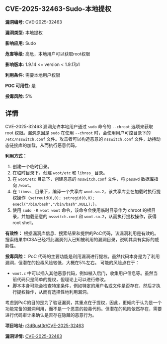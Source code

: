 ## CVE-2025-32463-Sudo-本地提权

**漏洞编号:** CVE-2025-32463

**漏洞类型:** 本地提权

**影响应用:** Sudo

**危害等级:** 高危，本地用户可以获取root权限

**影响版本:** 1.9.14 <= version < 1.9.17p1

**利用条件:** 需要本地用户权限

**POC 可用性:** 是

**投毒风险:** 5%

## 详情

CVE-2025-32463 漏洞允许本地用户通过 `sudo` 命令的 `--chroot` 选项来获取 root 权限。漏洞原因是 `sudo` 在使用 `--chroot` 时，会使用用户可控目录下的 `/etc/nsswitch.conf` 文件。攻击者可以构造恶意的 `nsswitch.conf` 文件，劫持动态链接库的加载，从而执行恶意代码。

**利用方式：**
1.  创建一个临时目录。
2.  在临时目录下，创建 `woot/etc` 和 `libnss_` 目录。
3.  在 `woot/etc` 目录下，创建恶意的 `nsswitch.conf` 文件，将 `passwd` 数据库指向 `/woot`。
4.  在 `libnss_` 目录下，编译一个共享库 `woot.so.2`，该共享库会在加载时执行提权操作（`setreuid(0,0); setregid(0,0); execl("/bin/bash","/bin/bash",NULL);`）。
5.  使用 `sudo -R woot woot` 命令，该命令会使用临时目录作为 chroot 的根目录，并加载恶意的 `nsswitch.conf` 和 `woot.so.2`，从而执行提权操作，获得 root shell。

**有效性：**
根据漏洞库信息、搜索结果和提供的PoC代码，该漏洞利用是有效的。搜索结果中CISA已经将此漏洞列入已知被利用的漏洞目录，说明其具有实际的威胁性。

**投毒风险：**
PoC 代码的主要功能是利用漏洞进行提权。虽然代码本身是为了利用漏洞，但潜在的投毒风险较低，大概在5%左右。
可能的风险点在于：
*   `woot.c` 中可以插入其他恶意代码，例如植入后门，收集用户信息等。虽然当前代码只是简单的提权，但理论上可以进行修改。
*   脚本本身可能会检查特定条件，例如特定的用户名或文件是否存在，然后才执行提权操作，从而有选择性地利用漏洞。

考虑到PoC的目的是为了验证漏洞，其重点在于提权，因此，更倾向于认为是一个功能完备的漏洞利用，而不是一个恶意的投毒代码。但潜在的风险依然存在，需要进行代码审计来确认是否存在隐藏的恶意行为。

**项目地址:** [r3dBust3r/CVE-2025-32463](https://github.com/r3dBust3r/CVE-2025-32463)

**漏洞详情:** [CVE-2025-32463](https://nvd.nist.gov/vuln/detail/CVE-2025-32463)